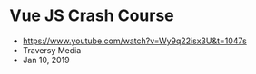 # Vue JS Crash Course
- https://www.youtube.com/watch?v=Wy9q22isx3U&t=1047s
- Traversy Media
- Jan 10, 2019

